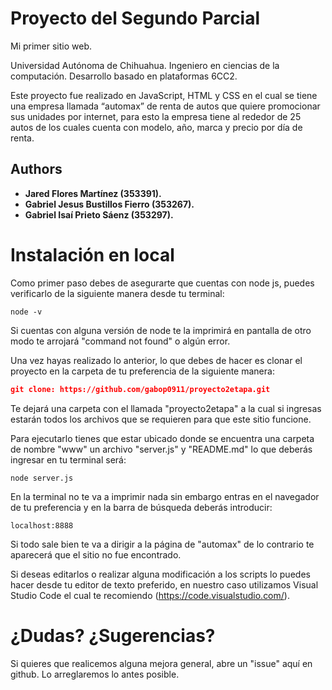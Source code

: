 # Proyecto del Segundo Parcial
Mi primer sitio web.

Universidad Autónoma de Chihuahua.
Ingeniero en ciencias de la computación. 
Desarrollo basado en plataformas 6CC2.

Este proyecto fue realizado en JavaScript, HTML y CSS en el cual se tiene una empresa llamada “automax” de renta de autos que quiere promocionar sus unidades por internet, para esto la empresa tiene al rededor de 25 autos de los cuales cuenta con modelo, año, marca y precio por día de renta. 

## Authors

* **Jared Flores Martínez (353391).**
* **Gabriel Jesus Bustillos Fierro (353267).**
* **Gabriel Isaí Prieto Sáenz (353297).**

# Instalación en local
Como primer paso debes de asegurarte que cuentas con node js, puedes verificarlo de la siguiente manera desde tu terminal: 
```
node -v
```
Si cuentas con alguna versión de node te la imprimirá en pantalla de otro modo te arrojará "command not found" o algún error.

Una vez hayas realizado lo anterior, lo que debes de hacer es clonar el proyecto en la carpeta de tu preferencia de la siguiente manera:
```json
git clone: https://github.com/gabop0911/proyecto2etapa.git
```
Te dejará una carpeta con el llamada "proyecto2etapa" a la cual si ingresas estarán todos los archivos que se requieren para que este sitio funcione.

Para ejecutarlo tienes que estar ubicado donde se encuentra una carpeta de nombre "www" un archivo "server.js" y "README.md" lo que deberás ingresar en tu terminal será:
```
node server.js
```
En la terminal no te va a imprimir nada sin embargo entras en el navegador de tu preferencia y en la barra de búsqueda deberás introducir:
```
localhost:8888
```
Si todo sale bien te va a dirigir a la página de "automax" de lo contrario te aparecerá que el sitio no fue encontrado.
      

Si deseas editarlos o realizar alguna modificación a los scripts lo puedes hacer desde tu editor de texto preferido, en nuestro caso utilizamos Visual Studio Code el cual te recomiendo (https://code.visualstudio.com/).


# ¿Dudas? ¿Sugerencias?
Si quieres que realicemos alguna mejora general, abre un "issue" aquí en github. Lo arreglaremos lo antes posible.

